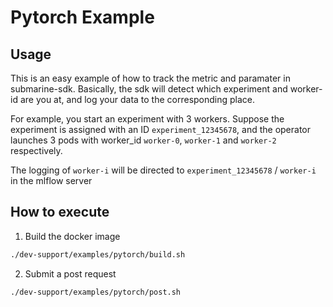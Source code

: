 # Pytorch Example

## Usage

This is an easy example of how to track the metric and paramater in submarine-sdk. Basically, the sdk will detect which experiment and worker-id are you at, and log your data to the corresponding place.

For example, you start an experiment with 3 workers. Suppose the experiment is assigned with an ID `experiment_12345678`, and the operator launches 3 pods with worker_id `worker-0`, `worker-1` and `worker-2` respectively.

The logging of `worker-i` will be directed to `experiment_12345678` / `worker-i` in the mlflow server

## How to execute

1. Build the docker image

```bash
./dev-support/examples/pytorch/build.sh
```

2. Submit a post request

```bash
./dev-support/examples/pytorch/post.sh
```

